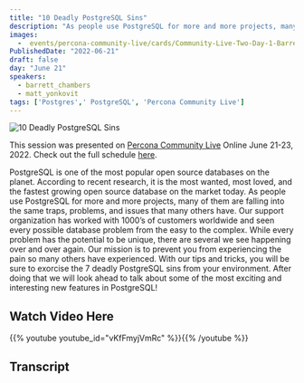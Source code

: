 ```yaml
---
title: "10 Deadly PostgreSQL Sins"
description: "As people use PostgreSQL for more and more projects, many of them are falling into the same traps, problems, and issues that many others have."
images:
  -  events/percona-community-live/cards/Community-Live-Two-Day-1-Barret-Matt-16x9.jpg
PublishedDate: "2022-06-21"
draft: false
day: "June 21"
speakers:
  - barrett_chambers
  - matt_yonkovit
tags: ['Postgres',' PostgreSQL', 'Percona Community Live']
---
```


![10 Deadly PostgreSQL Sins](events/percona-community-live/cards/Community-Live-Two-Day-1-Barret-Matt-16x9.jpg)

This session was presented on [Percona Community Live](/events/percona-community-live-2022/) Online June 21-23, 2022. Check out the full schedule [here](/events/percona-community-live-2022/).

PostgreSQL is one of the most popular open source databases on the planet. According to recent research, it is the most wanted, most loved, and the fastest growing open source database on the market today. As people use PostgreSQL for more and more projects, many of them are falling into the same traps, problems, and issues that many others have. Our support organization has worked with 1000’s of customers worldwide and seen every possible database problem from the easy to the complex. While every problem has the potential to be unique, there are several we see happening over and over again. Our mission is to prevent you from experiencing the pain so many others have experienced. With our tips and tricks, you will be sure to exorcise the 7 deadly PostgreSQL sins from your environment. After doing that we will look ahead to talk about some of the most exciting and interesting new features in PostgreSQL!


## Watch Video Here

{{% youtube youtube_id="vKfFmyjVmRc" %}}{{% /youtube %}}

## Transcript

